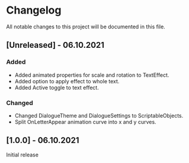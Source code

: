 # Changelog
All notable changes to this project will be documented in this file.

## [Unreleased] - 06.10.2021

### Added
- Added animated properties for scale and rotation to TextEffect.
- Added option to apply effect to whole text.
- Added Active toggle to text effect.

### Changed
- Changed DialogueTheme and DialogueSettings to ScriptableObjects.
- Split OnLetterAppear animation curve into x and y curves.


## [1.0.0] - 06.10.2021
Initial release